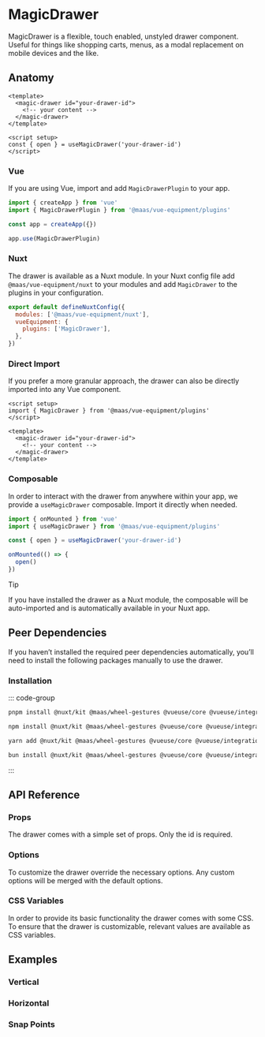 # MagicDrawer

MagicDrawer is a flexible, touch enabled, unstyled drawer component. Useful for things like shopping carts, menus, as a modal replacement on mobile devices and the like.

<ComponentPreview src="./demo/DefaultDemo.vue" />

<!--@include: @/apps/docs/src/content/snippets/overview.md-->

## Anatomy

```vue
<template>
  <magic-drawer id="your-drawer-id">
    <!-- your content -->
  </magic-drawer>
</template>

<script setup>
const { open } = useMagicDrawer('your-drawer-id')
</script>
```

<!--@include: @/apps/docs/src/content/snippets/installation.md-->

### Vue

If you are using Vue, import and add `MagicDrawerPlugin` to your app.

```js
import { createApp } from 'vue'
import { MagicDrawerPlugin } from '@maas/vue-equipment/plugins'

const app = createApp({})

app.use(MagicDrawerPlugin)
```

### Nuxt

The drawer is available as a Nuxt module. In your Nuxt config file add `@maas/vue-equipment/nuxt` to your modules and add `MagicDrawer` to the plugins in your configuration.

```js
export default defineNuxtConfig({
  modules: ['@maas/vue-equipment/nuxt'],
  vueEquipment: {
    plugins: ['MagicDrawer'],
  },
})
```

### Direct Import

If you prefer a more granular approach, the drawer can also be directly imported into any Vue component.

```vue
<script setup>
import { MagicDrawer } from '@maas/vue-equipment/plugins'
</script>

<template>
  <magic-drawer id="your-drawer-id">
    <!-- your content -->
  </magic-drawer>
</template>
```

### Composable

In order to interact with the drawer from anywhere within your app, we provide a `useMagicDrawer` composable. Import it directly when needed.

```js
import { onMounted } from 'vue'
import { useMagicDrawer } from '@maas/vue-equipment/plugins'

const { open } = useMagicDrawer('your-drawer-id')

onMounted(() => {
  open()
})
```

> [!TIP]
> If you have installed the drawer as a Nuxt module, the composable will be auto-imported and is automatically available in your Nuxt app.

## Peer Dependencies

If you haven’t installed the required peer dependencies automatically, you’ll need to install the following packages manually to use the drawer.

<ProseTable
  :columns="[
    { label: 'Package'},
  ]"
  :rows="[
    {
      items: [
        {
          label: '[@nuxt/kit](https://www.npmjs.com/package/@nuxt/kit)'
        }
      ]
    },
    {
      items: [
        {
          label: '[@maas/wheel-gestures](https://www.npmjs.com/package/@maas/wheel-gestures)'
        }
      ]
    },
    {
      items: [
        {
          label: '[@vueuse/core](https://www.npmjs.com/package/@vueuse/core)'
        }
      ]
    },
    {
      items: [
        {
          label: '[@vueuse/integrations](https://www.npmjs.com/package/@vueuse/integrations)'
        }
      ]
    },
    {
      items: [
        {
          label: '[defu](https://www.npmjs.com/package/defu)'
        }
      ]
    },
    {
      items: [
        {
          label: '[focus-trap](https://www.npmjs.com/package/focus-trap)'
        }
      ]
    }
  ]"
/>

### Installation

::: code-group

```sh [pnpm]
pnpm install @nuxt/kit @maas/wheel-gestures @vueuse/core @vueuse/integrations defu focus-trap
```

```sh [npm]
npm install @nuxt/kit @maas/wheel-gestures @vueuse/core @vueuse/integrations defu focus-trap
```

```sh [yarn]
yarn add @nuxt/kit @maas/wheel-gestures @vueuse/core @vueuse/integrations defu focus-trap
```

```sh [bun]
bun install @nuxt/kit @maas/wheel-gestures @vueuse/core @vueuse/integrations defu focus-trap
```

:::

## API Reference

### Props

The drawer comes with a simple set of props. Only the id is required.

<ProseTable
  :columns="[
    { label: 'Prop' },
    { label: 'Type' },
    { label: 'Required' }
  ]"
  :rows="[
    {
      items: [
        {
          label: 'id',
          description: 'Providing an id is required. Can either be a string or a ref.'
        },
        {
          label: 'MaybeRef\<string\>',
          escape: true
        },
        {
          label: 'true'
        }
      ]
    },
    {
      items: [
        {
          label: 'options',
          description: 'Refer to the [options table](#options) for details.'
        },
        {
          label: 'MagicDrawerOptions'
        },
        {
          label: 'false'
        }
      ]
    }
  ]"
/>

### Options

To customize the drawer override the necessary options. Any custom options will be merged with the default options.

<ProseTable
  :columns="[
    { label: 'Option' },
    { label: 'Type' },
    { label: 'Default' }
  ]"
  :rows="[
    {
      items: [
        {
          label: 'position',
          description: 'Set the drawer\’s position relative to the viewport.'
        },
        {
          label: 'string',
          description: '\'top\' | \'right\' | \'bottom\' | \'left\''
        },
        {
          label: '\'bottom\''
        }
      ]
    },
    {
      items: [
        {
          label: 'backdrop',
          description: 'Show or hide a backdrop element. Only visible when the drawer is open.'
        },
        {
          label: 'boolean'
        },
        {
          label: 'true'
        }
      ]
    },
    {
      items: [
        {
          label: 'tag',
          description: 'Specify the drawer\’s HTML element.'
        },
        {
          label: 'string',
          description: '\'dialog\' | \'div\''
        },
        {
          label: '\'dialog\''
        }
      ]
    },
    {
      items: [
        {
          label: 'focusTrap',
          description: 'Pass focus-trap options or disable completely. A complete list of options can be found [here](https://www.npmjs.com/package/focus-trap#createoptions). Make sure to disable this, if you do not have a focusable element in your drawer.'
        },
        {
          label: 'boolean | FocusTrapOptions'
        },
        {
          label: 'object'
        }
      ]
    },
    {
      items: [
        {
          label: 'scrollLock',
          description: 'Lock body scroll when the drawer is open.'
        },
        {
          label: 'boolean | object'
        },
        {
          label: 'object'
        }
      ]
    },
    {
      items: [
        {
          label: 'scrollLock.padding',
          description: 'Locking the body scroll hides any permanently visible scrollbar. Adding a padding to fixed elements prevents them from shifting in this case.'
        },
        {
          label: 'boolean'
        },
        {
          label: 'true'
        }
      ]
    },
    {
      items: [
        {
          label: 'snapPoints',
          description: 'Add snap points. Points can either be a decimal between 0 and 1 or an integer with px appended, like \'768px\'.'
        },
        {
          label: 'DrawerSnapPoint[]',
          description: 'Array<number + \'px\' | number>'
        },
        {
          label: '[1]'
        }
      ]
    },
    {
      items: [
        {
          label: 'teleport.target',
          description: 'Specify the teleport target or disable teleporting the drawer completely.'
        },
        {
          label: 'string'
        },
        {
          label: '\'body\''
        }
      ]
    },
    {
      items: [
        {
          label: 'teleport.disabled',
          description: 'Specify the teleport target or disable teleporting the drawer completely.'
        },
        {
          label: 'boolean'
        },
        {
          label: 'false'
        }
      ]
    },
    {
      items: [
        {
          label: 'transition.content',
          description: 'Set the [transition name](https://vuejs.org/guide/built-ins/transition#named-transitions) for the drawer itself.'
        },
        {
          label: 'string'
        },
        {
          label: '\'magic-drawer--content\''
        }
      ]
    },
    {
      items: [
        {
          label: 'transition.backdrop',
          description: 'Set the [transition name](https://vuejs.org/guide/built-ins/transition#named-transitions) for the drawer\’s backdrop.'
        },
        {
          label: 'string'
        },
        {
          label: '\'magic-drawer--backdrop\''
        }
      ]
    },
    {
      items: [
        {
          label: 'threshold.lock',
          description: 'Configure the dragged distance before the drawer prevents other touch interactions.'
        },
        {
          label: 'number'
        },
        {
          label: '0'
        }
      ]
    },
    {
      items: [
        {
          label: 'threshold.distance',
          description: 'Configure the dragged distance before the drawer snaps.'
        },
        {
          label: 'number'
        },
        {
          label: '128'
        }
      ]
    },
    {
      items: [
        {
          label: 'threshold.momentum',
          description: 'Configure the momentum from when the drawer snaps.'
        },
        {
          label: 'number'
        },
        {
          label: '1'
        }
      ]
    },
    {
      items: [
        {
          label: 'animation.snap.duration',
          description: 'Configure the drawer\’s snap animation duration.'
        },
        {
          label: 'number'
        },
        {
          label: '300'
        }
      ]
    },
    {
      items: [
        {
          label: 'animation.snap.easing',
          description: 'Configure the drawer\’s snap animation easing.'
        },
        {
          label: 'function'
        },
        {
          label: 'function',
          description: '(t) => t * (2 - t)'
        }
      ]
    },
    {
      items: [
        {
          label: 'initial.open',
          description: 'Open the drawer as soon as the component is mounted.'
        },
        {
          label: 'boolean'
        },
        {
          label: 'false'
        }
      ]
    },
    {
      items: [
        {
          label: 'initial.transition',
          description: 'Animate the drawer when it opens initially. Ignored if <code>initial.open</code> is not set.'
        },
        {
          label: 'boolean'
        },
        {
          label: '—',
        }
      ]
    },
    {
      items: [
        {
          label: 'initial.snapPoint',
          description: 'Optionally provide an initial snap point for the drawer to snap to. Ignored if snap points are not specified.'
        },
        {
          label: 'DrawerSnapPoint',
          description: 'number + \'px\' | number'
        },
        {
          label: '—',
        }
      ]
    },
    {
      items: [
        {
          label: 'keyListener',
          description: 'Set to false to disable key listeners completely.'
        },
        {
          label: 'boolean | object'
        },
        {
          label: 'object'
        }
      ]
    },
    {
      items: [
        {
          label: 'keyListener.close',
          description: 'Set keyboard keys to close the drawer.'
        },
        {
          label: 'string[]'
        },
        {
          label: '[\'Escape\']'
        }
      ]
    },
    {
      items: [
        {
          label: 'enableMousewheel',
          description: 'When set to true, the drawer will react to mousewheel input.'
        },
        {
          label: 'boolean'
        },
        {
          label: 'false'
        }
      ]
    },
    {
      items: [
        {
          label: 'preventZoom',
          description: 'Prevent viewport scaling when the drawer is open.'
        },
        {
          label: 'boolean'
        },
        {
          label: 'true'
        }
      ]
    },
    {
      items: [
        {
          label: 'preventDragClose',
          description: 'Prevent the drawer from being closed by dragging.'
        },
        {
          label: 'boolean'
        },
        {
          label: 'false'
        }
      ]
    },
    {
      items: [
        {
          label: 'disabled',
          description: 'Disable the drawer completely.'
        },
        {
          label: 'boolean'
        },
        {
          label: 'false'
        }
      ]
    }
  ]"
/>

### CSS Variables

In order to provide its basic functionality the drawer comes with some CSS. To ensure that the drawer is customizable, relevant values are available as CSS variables.

<ProseTable
  :columns="[
    { label: 'Variable' },
    { label: 'Default' },
  ]"
  :rows="[
    {
      items: [
        {
          label: '--magic-drawer-height'
        },
        {
          label: '75svh'
        },
      ]
    },
    {
      items: [
        {
          label: '--magic-drawer-width'
        },
        {
          label: '100%'
        },
      ]
    },
    {
      items: [
        {
          label: '--magic-drawer-justify-content'
        },
        {
          label: 'center'
        },
      ]
    },
    {
      items: [
        {
          label: '--magic-drawer-align-items'
        },
        {
          label: 'flex-end'
        },
      ]
    },
    {
      items: [
        {
          label: '--magic-drawer-enter-animation'
        },
        {
          label: 'slide-btt-in 300ms ease'
        },
      ]
    },
    {
      items: [
        {
          label: '--magic-drawer-enter-animation'
        },
        {
          label: 'slide-btt-out 300ms ease'
        },
      ]
    },
    {
      items: [
        {
          label: '--magic-drawer-drag-overshoot'
        },
        {
          label: '4rem'
        },
      ]
    },
  ]"
/>

## Examples

### Vertical

<ComponentPreview src="./demo/VerticalDemo.vue" />

### Horizontal

<ComponentPreview src="./demo/HorizontalDemo.vue" />

### Snap Points

<ComponentPreview src="./demo/SnapPointsDemo.vue" />
